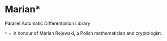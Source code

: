 # Marian*

Parallel Automatic Differentiation Library

`*` = in honour of Marian Rejewski, a Polish mathematician and cryptologist.
